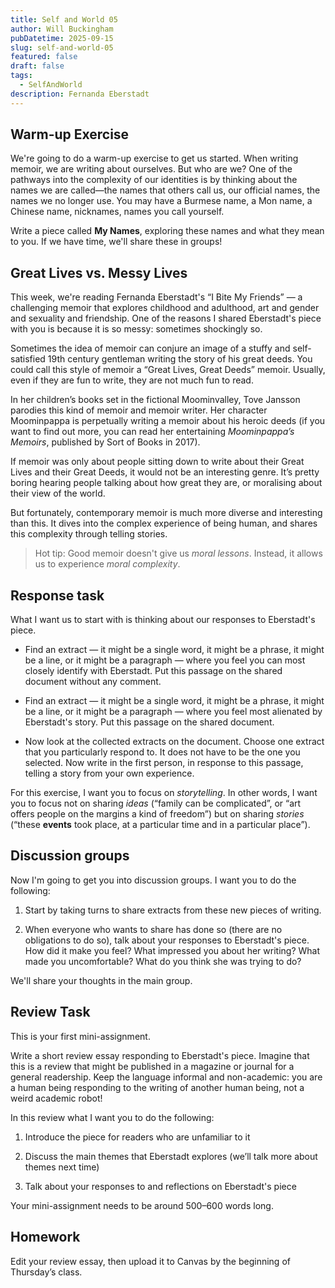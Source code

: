 ```yaml
---
title: Self and World 05
author: Will Buckingham
pubDatetime: 2025-09-15
slug: self-and-world-05
featured: false
draft: false
tags:
  - SelfAndWorld
description: Fernanda Eberstadt
---
```

## Warm-up Exercise

We're going to do a warm-up exercise to get us started. When writing memoir, we are writing about ourselves. But who are we? One of the pathways into the complexity of our identities is by thinking about the names we are called—the names that others call us, our official names, the names we no longer use. You may have a Burmese name, a Mon name, a Chinese name, nicknames, names you call yourself.

Write a piece called **My Names**, exploring these names and what they mean to you. If we have time, we'll share these in groups!

## Great Lives vs. Messy Lives

This week, we're reading Fernanda Eberstadt's “I Bite My Friends” — a challenging memoir that explores childhood and adulthood, art and gender and sexuality and friendship. One of the reasons I shared Eberstadt's piece with you is because it is so messy: sometimes shockingly so.

Sometimes the idea of memoir can conjure an image of a stuffy and self-satisfied 19th century gentleman writing the story of his great deeds. You could call this style of memoir a “Great Lives, Great Deeds” memoir. Usually, even if they are fun to write, they are not much fun to read.

In her children’s books set in the fictional Moominvalley, Tove Jansson parodies this kind of memoir and memoir writer. Her character Moominpappa is perpetually writing a memoir about his heroic deeds (if you want to find out more, you can read her entertaining _Moominpappa’s Memoirs_, published by Sort of Books in 2017).

If memoir was only about people sitting down to write about their Great Lives and their Great Deeds, it would not be an interesting genre. It’s pretty boring hearing people talking about how great they are, or moralising about their view of the world.

But fortunately, contemporary memoir is much more diverse and interesting than this. It dives into the complex experience of being human, and shares this complexity through telling stories.

> Hot tip: Good memoir doesn't give us _moral lessons_. Instead, it allows us to experience _moral complexity_.

## Response task

What I want us to start with is thinking about our responses to Eberstadt's piece.

*   Find an extract — it might be a single word, it might be a phrase, it might be a line, or it might be a paragraph — where you feel you can most closely identify with Eberstadt. Put this passage on the shared document without any comment.
    
*   Find an extract — it might be a single word, it might be a phrase, it might be a line, or it might be a paragraph — where you feel most alienated by Eberstadt's story. Put this passage on the shared document.
    
*   Now look at the collected extracts on the document. Choose one extract that you particularly respond to. It does not have to be the one you selected. Now write in the first person, in response to this passage, telling a story from your own experience.
    

For this exercise, I want you to focus on _storytelling_. In other words, I want you to focus not on sharing _ideas_ (“family can be complicated”, or “art offers people on the margins a kind of freedom”) but on sharing _stories_ (“these **events** took place, at a particular time and in a particular place”).

## Discussion groups

Now I'm going to get you into discussion groups. I want you to do the following:

1.  Start by taking turns to share extracts from these new pieces of writing.
    
2.  When everyone who wants to share has done so (there are no obligations to do so), talk about your responses to Eberstadt's piece. How did it make you feel? What impressed you about her writing? What made you uncomfortable? What do you think she was trying to do?
    

We'll share your thoughts in the main group.

## Review Task

This is your first mini-assignment.

Write a short review essay responding to Eberstadt's piece. Imagine that this is a review that might be published in a magazine or journal for a general readership. Keep the language informal and non-academic: you are a human being responding to the writing of another human being, not a weird academic robot!

In this review what I want you to do the following:

1.  Introduce the piece for readers who are unfamiliar to it
    
2.  Discuss the main themes that Eberstadt explores (we’ll talk more about themes next time)
    
3.  Talk about your responses to and reflections on Eberstadt's piece
    

Your mini-assignment needs to be around 500–600 words long.

## Homework

Edit your review essay, then upload it to Canvas by the beginning of Thursday’s class.